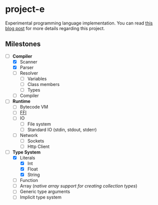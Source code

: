 # project-e

Experimental programming language implementation. You can read [this blog post](https://themisir.com/designing-programming-language/)
for more details regarding this project.

## Milestones

- [ ] **Compiler**
  - [x] Scanner
  - [x] Parser
  - [ ] Resolver
    - [ ] Variables
    - [ ] Class members
    - [ ] Types
  - [ ] Compiler
- [ ] **Runtime**
  - [ ] Bytecode VM
  - [ ] [FFI](https://en.wikipedia.org/wiki/Foreign_function_interface)
  - [ ] IO
    - [ ] File system
    - [ ] Standard IO (stdin, stdout, stderr)
  - [ ] Network
    - [ ] Sockets
    - [ ] Http Client
- [ ] **Type System**
  - [x] Literals
    - [x] Int
    - [x] Float
    - [x] String
  - [ ] Function
  - [ ] Array (_native array support for creating collection types_)
  - [ ] Generic type arguments
  - [ ] Implicit type system